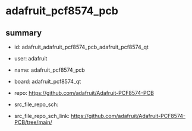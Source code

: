 # adafruit_pcf8574_pcb
 
## summary 
* id: adafruit_adafruit_pcf8574_pcb_adafruit_pcf8574_qt
* user: adafruit
* name: adafruit_pcf8574_pcb
* board: adafruit_pcf8574_qt
* repo: https://github.com/adafruit/Adafruit-PCF8574-PCB



* src_file_repo_sch: 
* src_file_repo_sch_link: https://github.com/adafruit/Adafruit-PCF8574-PCB/tree/main/






